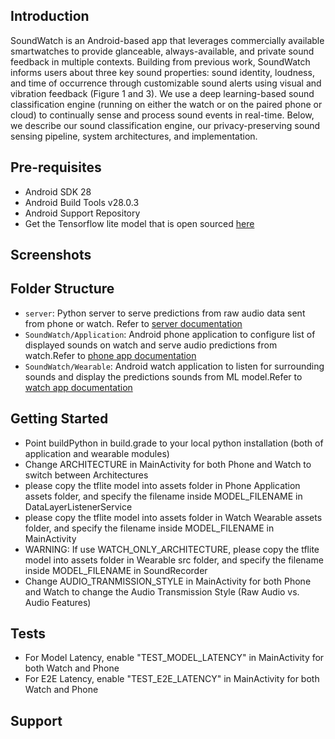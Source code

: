 
Introduction
------------
SoundWatch is an Android-based app that leverages commercially available smartwatches to provide
glanceable, always-available, and private sound feedback in multiple contexts. Building from previous work, SoundWatch informs users about three key sound properties: sound identity, loudness, and time of
occurrence through customizable sound alerts using visual and vibration feedback (Figure 1 and 3). We use
a deep learning-based sound classification engine (running on either the watch or on the paired phone or
cloud) to continually sense and process sound events in real-time. Below, we describe our sound classification
engine, our privacy-preserving sound sensing pipeline, system architectures, and implementation.

Pre-requisites
--------------

- Android SDK 28
- Android Build Tools v28.0.3
- Android Support Repository
- Get the Tensorflow lite model that is open sourced [here]()


Screenshots
-------------

Folder Structure
-------------
- `server`: Python server to serve predictions from raw audio data sent from phone or watch. Refer to [server documentation](server/README.md)
- `SoundWatch/Application`: Android phone application to configure list of displayed sounds on watch and serve audio predictions from watch.Refer to [phone app documentation](SoundWatch/Application/README.md)
- `SoundWatch/Wearable`: Android watch application to listen for surrounding sounds and display the predictions sounds from ML model.Refer to [watch app documentation](SoundWatch/Wearable/README.md)

Getting Started
---------------

- Point buildPython in build.grade to your local python installation (both of application and wearable modules)
- Change ARCHITECTURE in MainActivity for both Phone and Watch to switch between Architectures
- please copy the tflite model into assets folder in Phone Application assets folder, and specify the filename inside MODEL_FILENAME in DataLayerListenerService
- please copy the tflite model into assets folder in Watch Wearable assets folder, and specify the filename inside MODEL_FILENAME in MainActivity
- WARNING: If use WATCH_ONLY_ARCHITECTURE, please copy the tflite model into assets folder in Wearable src folder, and specify the filename inside MODEL_FILENAME in SoundRecorder
- Change AUDIO_TRANMISSION_STYLE in MainActivity for both Phone and Watch to change the Audio Transmission Style (Raw Audio vs. Audio Features)


Tests
-------

- For Model Latency, enable "TEST_MODEL_LATENCY" in MainActivity for both Watch and Phone 
- For E2E Latency, enable "TEST_E2E_LATENCY" in MainActivity for both Watch and Phone

Support
-------


